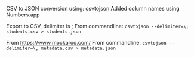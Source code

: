 CSV to JSON conversion using: csvtojson
Added column names using Numbers.app

Export to CSV, delimiter is ;
From commandline: `csvtojson --delimiter=\; students.csv > students.json`

From https://www.mockaroo.com/
From commandline: `csvtojson --delimiter=\, metadata.csv > metadata.json`
